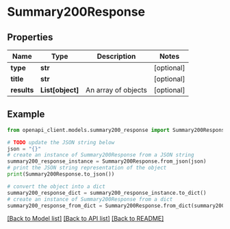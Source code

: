 # Summary200Response


## Properties

Name | Type | Description | Notes
------------ | ------------- | ------------- | -------------
**type** | **str** |  | [optional] 
**title** | **str** |  | [optional] 
**results** | **List[object]** | An array of objects | [optional] 

## Example

```python
from openapi_client.models.summary200_response import Summary200Response

# TODO update the JSON string below
json = "{}"
# create an instance of Summary200Response from a JSON string
summary200_response_instance = Summary200Response.from_json(json)
# print the JSON string representation of the object
print(Summary200Response.to_json())

# convert the object into a dict
summary200_response_dict = summary200_response_instance.to_dict()
# create an instance of Summary200Response from a dict
summary200_response_from_dict = Summary200Response.from_dict(summary200_response_dict)
```
[[Back to Model list]](../README.md#documentation-for-models) [[Back to API list]](../README.md#documentation-for-api-endpoints) [[Back to README]](../README.md)



